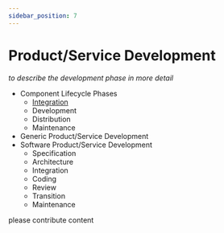 ```yaml
---
sidebar_position: 7
---
```


<!--
SPDX-FileCopyrightText: Copyright (C) 2025 Contributors to the Eclipse Foundation

These materials are made available under the
terms of the Creative Commons Attribution 4.0 International Public License which is available at
https://creativecommons.org/licenses/by/4.0/legalcode .

Unless required by applicable law or agreed to in writing, software
distributed under the License is distributed on an "AS IS" BASIS, WITHOUT
WARRANTIES OR CONDITIONS OF ANY KIND, either express or implied. See the
License for the specific language governing permissions and limitations
under the License.

SPDX-License-Identifier: CC-BY-4.0
-->

# Product/Service Development
*to describe the development phase in more detail*

- Component Lifecycle Phases
    - [Integration](A1_integration_approval/a1_integration_approval.md)
    - Development
    - Distribution
    - Maintenance
- Generic Product/Service Development
- Software Product/Service Development
    - Specification
    - Architecture
    - Integration
    - Coding
    - Review
    - Transition
    - Maintenance


please contribute content